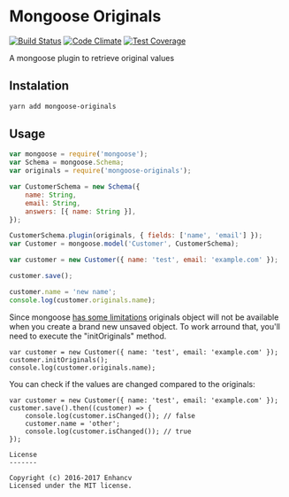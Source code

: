 Mongoose Originals
==================
[![Build Status](https://travis-ci.org/enhancv/mongoose-originals.svg?branch=master)](https://travis-ci.org/enhancv/mongoose-originals)
[![Code Climate](https://codeclimate.com/github/enhancv/mongoose-originals/badges/gpa.svg)](https://codeclimate.com/github/enhancv/mongoose-originals)
[![Test Coverage](https://codeclimate.com/github/enhancv/mongoose-originals/badges/coverage.svg)](https://codeclimate.com/github/enhancv/mongoose-originals/coverage)

A mongoose plugin to retrieve original values

Instalation
-----------

```bash
yarn add mongoose-originals
```

Usage
-----

```javascript
var mongoose = require('mongoose');
var Schema = mongoose.Schema;
var originals = require('mongoose-originals');

var CustomerSchema = new Schema({
    name: String,
    email: String,
    answers: [{ name: String }],
});

CustomerSchema.plugin(originals, { fields: ['name', 'email'] });
var Customer = mongoose.model('Customer', CustomerSchema);

var customer = new Customer({ name: 'test', email: 'example.com' });

customer.save();

customer.name = 'new name';
console.log(customer.originals.name);
```

Since mongoose [has some limitations](https://github.com/Automattic/mongoose/issues/3968) originals object will not be available when you create a brand new unsaved object. To work arround that, you'll need to execute the "initOriginals" method.

```
var customer = new Customer({ name: 'test', email: 'example.com' });
customer.initOriginals();
console.log(customer.originals.name);
```

You can check if the values are changed compared to the originals:
```
var customer = new Customer({ name: 'test', email: 'example.com' });
customer.save().then((customer) => {
    console.log(customer.isChanged()); // false
    customer.name = 'other';
    console.log(customer.isChanged()); // true
});

License
-------

Copyright (c) 2016-2017 Enhancv
Licensed under the MIT license.
